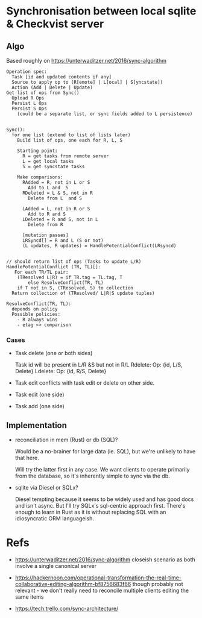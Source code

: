 
# Synchronisation between local sqlite & Checkvist server
## Algo
  
  Based roughly on https://unterwaditzer.net/2016/sync-algorithm

```
Operation spec:
  Task [id and updated contents if any]
  Source to apply op to (R[emote] | L[ocal] | S[yncstate])
  Action (Add | Delete | Update)
Get list of ops from Sync()  
  Upload R Ops
  Persist L Ops
  Persist S Ops
    (could be a separate list, or sync fields added to L persistence)
    

Sync(): 
  for one list (extend to list of lists later)
    Build list of ops, one each for R, L, S

    Starting point:
      R = get tasks from remote server
      L = get local tasks
      S = get syncstate tasks

    Make comparisons:
      RAdded = R, not in L or S 
        Add to L and  S
      RDeleted = L & S, not in R
        Delete from L  and S
      
      LAdded = L, not in R or S
        Add to R and S
      LDeleted = R and S, not in L
        Delete from R
      
      [mutation passes]
      LRSyncd[] = R and L (S or not) 
      (L updates, R updates) = HandlePotentialConflict(LRsyncd)


// should return list of ops (Tasks to update L/R)
HandlePotentialConflict (TR, TL)[]:
   For each TR/TL pair:
    (TResolved L|R) = if TR.tag = TL.tag, T
        else ResolveConflict(TR, TL)
    if T not in S, (TResolved, S) to collection
  Return collection of (TResolved/ L|R|S update tuples)

ResolveConflict(TR, TL):
  depends on policy
  Possible policies:
    - R always wins
    - etag <> comparison
```
  
### Cases

 * Task delete (one or both sides)

   Task id will be present in L/R &S but not in R/L
   Rdelete: Op: {id, L/S, Delete}
   Ldelete: Op: {id, R/S, Delete}
 
 * Task edit conflicts with task edit or delete on other side.

 * Task edit (one side)

 * Task add  (one side)

## Implementation

* reconciliation in mem (Rust) or db (SQL)?

  Would be a no-brainer for large data (ie. SQL), but we're unlikely to have that here. 

  Will try the latter first in any case. We want clients to operate primarily from the database, so it's inherently simple to sync via the db.

 * sqlite via Diesel or SQLx?
   
   Diesel tempting because it seems to be widely used and has good docs and isn't async. But I'll try SQLx's sql-centric approach first. There's enough to learn in Rust as it is without replacing SQL with an idiosyncratic ORM languageish.


 # Refs

 * https://unterwaditzer.net/2016/sync-algorithm
   closeish scenario as both involve a single canonical server
   
* https://hackernoon.com/operational-transformation-the-real-time-collaborative-editing-algorithm-bf8756683f66
  though probably not relevant - we don't really need to reconcile multiple clients editing the same items

* https://tech.trello.com/sync-architecture/
